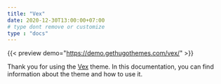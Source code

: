```yaml
---
title: "Vex"
date: 2020-12-30T13:00:00+07:00
# type dont remove or customize
type : "docs"
---
```


{{< preview demo="https://demo.gethugothemes.com/vex/" >}}

Thank you for using the [Vex](https://gethugothemes.com/themes/vex/) theme. In this documentation, you can find information about the theme and how to use it.